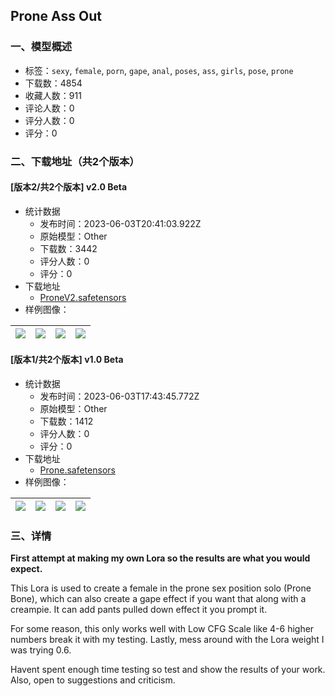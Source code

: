 ## Prone Ass Out
### 一、模型概述

- 标签：`sexy`, `female`, `porn`, `gape`, `anal`, `poses`, `ass`, `girls`, `pose`, `prone`
- 下载数：4854
- 收藏人数：911
- 评论人数：0
- 评分人数：0
- 评分：0

### 二、下载地址（共2个版本）

#### [版本2/共2个版本] v2.0 Beta

- 统计数据
  - 发布时间：2023-06-03T20:41:03.922Z
  - 原始模型：Other
  - 下载数：3442
  - 评分人数：0
  - 评分：0
- 下载地址
  - [ProneV2.safetensors](https://civitai.com/api/download/models/88544)
- 样例图像：

| <img src="https://image.civitai.com/xG1nkqKTMzGDvpLrqFT7WA/5eb6ebed-44c7-404a-9cf8-04f27b54f2fd/width=450/1019397.jpeg" /> | <img src="https://image.civitai.com/xG1nkqKTMzGDvpLrqFT7WA/0db0699e-6c10-4ff8-950d-545e6f571b0f/width=450/1019394.jpeg" /> | <img src="https://image.civitai.com/xG1nkqKTMzGDvpLrqFT7WA/f9cc34ab-3aaf-44b7-828d-cdfdeb83c781/width=450/1019401.jpeg" /> | <img src="https://image.civitai.com/xG1nkqKTMzGDvpLrqFT7WA/3d7aa1ec-afe7-4719-86f3-4f0707482092/width=450/1019396.jpeg" /> |
| ---- | ---- | ---- | ---- |

#### [版本1/共2个版本] v1.0 Beta

- 统计数据
  - 发布时间：2023-06-03T17:43:45.772Z
  - 原始模型：Other
  - 下载数：1412
  - 评分人数：0
  - 评分：0
- 下载地址
  - [Prone.safetensors](https://civitai.com/api/download/models/87858)
- 样例图像：

| <img src="https://image.civitai.com/xG1nkqKTMzGDvpLrqFT7WA/634d5302-73dd-4631-8c6c-07feaf782b97/width=450/1008411.jpeg" /> | <img src="https://image.civitai.com/xG1nkqKTMzGDvpLrqFT7WA/4984e280-975c-4d55-a54b-366f845bfe32/width=450/1008405.jpeg" /> | <img src="https://image.civitai.com/xG1nkqKTMzGDvpLrqFT7WA/b53027c8-4ee6-4d31-b258-fe7004b0f64d/width=450/1008414.jpeg" /> | <img src="https://image.civitai.com/xG1nkqKTMzGDvpLrqFT7WA/5899b17f-6ac0-4d56-a67f-4a2ad9ccac82/width=450/1008403.jpeg" /> |
| ---- | ---- | ---- | ---- |


### 三、详情
<p><strong>First attempt at making my own Lora so the results are what you would expect.</strong></p><p>This Lora is used to create a female in the prone sex position solo (Prone Bone), which can also create a gape effect if you want that along with a creampie. It can add pants pulled down effect it you prompt it.</p><p></p><p>For some reason, this only works well with Low CFG Scale like 4-6 higher numbers break it with my testing. Lastly, mess around with the Lora weight I was trying 0.6.</p><p></p><p>Havent spent enough time testing so test and show the results of your work. Also, open to suggestions and criticism.</p><p></p>